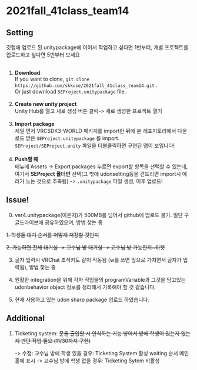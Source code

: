 # 2021fall_41class_team14

## Setting
깃헙에 업로드 된 unitypackage에 이어서 작업하고 싶다면 1번부터, 개별 프로젝트를 업로드하고 싶다면 5번부터 보세요<br><br>
1. <strong>Download</strong><br>If you want to clone, `git clone https://github.com/skkuse/2021fall_41class_team14.git` .<br>Or just download `SEProject.unitypackage` file .<br><br>
2. <strong>Create new unity project</strong><br>Unity Hub를 열고 새로 생성 버튼 클릭-> 새로 생성한 프로젝트 열기<br><br>
3. <strong>Import package</strong><br>제일 먼저 VRCSDK3-WORLD 패키지를 import한 뒤에 본 레포지토리에서 다운로드 받은 `SEProject.unitypackage` 를 import.<br>`SEProject/SEProject.unity` 파일을 더블클릭하면 구현된 맵이 보입니다!<br><br>
4. <strong>Push할 때</strong><br>메뉴에 Assets -> Export packages 누르면 export할 항목을 선택할 수 있는데, 여기서 <strong>SEProject 폴더만</strong> 선택(그 밖에 udonsetting등을 건드리면 import시 에러가 느는 것으로 추측됨) -> `.unitypackage` 파일 생성, 이후 업로드!

## Issue!

0. ver4.unitypackage(이은지)가 500MB를 넘어서 github에 업로드 불가. 일단 구글드라이브에 공유하였으며, 방법 찾는 중

~~1. 학생들 대기 순서를 어떻게 저장할 것인지~~

~~2. 가능하면 전체 대기실 -> 교수님 방 대기실 -> 교수님 방 가능한지~티켓~~

3.  글자 입력시 VRChat 조작키도 같이 작동됨 (w를 쓰면 앞으로 가지면서 글자가 입력됨), 방법 찾는 중

4.  원활한 integration을 위해 각자 작업물의 programVariable과 그것을 담고있는 udonbehavior object 정보를 정리해서 기록해야 할 것 같습니다.

5.  현재 사용하고 있는 udon sharp package 업로드 하였습니다.

## Additional

1. Ticketing system: ~~문을 출입할 시 인식하는 기능 넣어서 방에 학생이 있는지 없는지 판단 작업 필요 (11/30까지 구현)~~

   -> 수정: 교수님 방에 학생 있을 경우: Ticketing System 활성 waiting 순서 메인홀에 표시
   ->       교수님 방에 학생 없을 경우: Ticketing Sytem 비활성 

